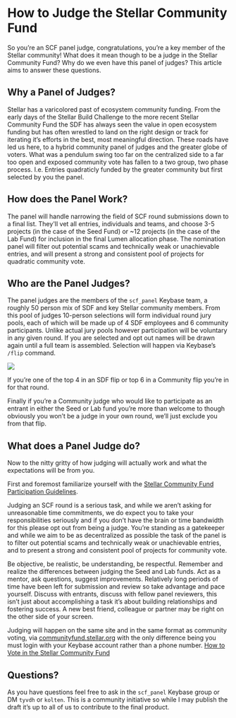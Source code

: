 # How to Judge the Stellar Community Fund

So you’re an SCF panel judge, congratulations, you’re a key member of the Stellar community! What does it mean though to be a judge in the Stellar Community Fund? Why do we even have this panel of judges? This article aims to answer these questions.

## Why a Panel of Judges?
Stellar has a varicolored past of ecosystem community funding. From the early days of the Stellar Build Challenge to the more recent Stellar Community Fund the SDF has always seen the value in open ecosystem funding but has often wrestled to land on the right design or track for iterating it’s efforts in the best, most meaningful direction. These roads have led us here, to a hybrid community panel of judges and the greater globe of voters. What was a pendulum swing too far on the centralized side to a far too open and exposed community vote has fallen to a two group, two phase process. I.e. Entries quadraticly funded by the greater community but first selected by you the panel.

## How does the Panel Work?
The panel will handle narrowing the field of SCF round submissions down to a final list. They'll vet all entries, individuals and teams, and choose 3-5 projects (in the case of the Seed Fund) or ~12 projects (in the case of the Lab Fund) for inclusion in the final Lumen allocation phase. The nomination panel will filter out potential scams and technically weak or unachievable entries, and will present a strong and consistent pool of projects for quadratic community vote.  

## Who are the Panel Judges?
The panel judges are the members of the `scf_panel` Keybase team, a roughly 50 person mix of SDF and key Stellar community members. From this pool of judges 10-person selections will form individual round jury pools, each of which will be made up of 4 SDF employees and 6 community participants. Unlike actual jury pools however participation will be voluntary in any given round. If you are selected and opt out names will be drawn again until a full team is assembled. Selection will happen via Keybase’s `/flip` command.

![](http://tyler.link/6NlLD9+)

If you’re one of the top 4 in an SDF flip or top 6 in a Community flip you’re in for that round.

Finally if you’re a Community judge who would like to participate as an entrant in either the Seed or Lab fund you’re more than welcome to though obviously you won’t be a judge in your own round, we’ll just exclude you from that flip.

## What does a Panel Judge do?
Now to the nitty gritty of how judging will actually work and what the expectations will be from you.

First and foremost familiarize yourself with the [Stellar Community Fund Participation Guidelines](#).

Judging an SCF round is a serious task, and while we aren’t asking for unreasonable time commitments, we do expect you to take your responsibilities seriously and if you don’t have the brain or time bandwidth for this please opt out from being a judge. You’re standing as a gatekeeper and while we aim to be as decentralized as possible the task of the panel is to filter out potential scams and technically weak or unachievable entries, and to present a strong and consistent pool of projects for community vote.

Be objective, be realistic, be understanding, be respectful. Remember and realize the differences between judging the Seed and Lab funds. Act as a mentor, ask questions, suggest improvements. Relatively long periods of time have been left for submission and review so take advantage and pace yourself. Discuss with entrants, discuss with fellow panel reviewers, this isn’t just about accomplishing a task it’s about building relationships and fostering success. A new best friend, colleague or partner may be right on the other side of your screen.

Judging will happen on the same site and in the same format as community voting, via [communityfund.stellar.org](http://communityfund.stellar.org/) with the only difference being you must login with your Keybase account rather than a phone number. [How to Vote in the Stellar Community Fund](#)

## Questions?
As you have questions feel free to ask in the `scf_panel` Keybase group or DM `tyvdh` or `kolten`. This is a community initiative so while I may publish the draft it’s up to all of us to contribute to the final product. 
